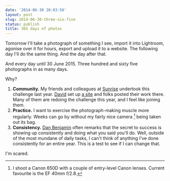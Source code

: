 ```yaml
---
date: '2014-06-30 20:03:56'
layout: post
slug: 2014-06-30-three-six-five
status: publish
title: 365 days of photos
---
```


Tomorrow I'll take a photograph of something I see, import it into Lightroom, agonise over it for hours, export and upload it to a website. The following day I'll do the same thing. And the day after that.

And every day until 30 June 2015. Three hundred and sixty five photographs in as many days.

Why?

1. **Community.** My friends and colleagues at [Sunrise](//sunrise.co.za) undertook this challenge last year. [David](//thumpa.net) set up [a site](//threesixfive.co.za) and folks posted their work there. Many of them are redoing the challenge this year, and I feel like joining them.
2. **Practice.** I want to exercise the photograph-making muscle more regularly. Weeks can go by without my fairly nice camera [^1] being taken out its bag.
3. **Consistency.** [Dan Benjamin](//5by5.tv/people/dan) often remarks that the secret to success is showing up consistently and doing what you said you'll do. Well, outside of the most mundane of daily tasks, I can't think of anything I've done consistently for an entire year. This is a test to see if I can change that. 

I'm scared.

[^1]: I shoot a Canon 650D with a couple of entry-level Canon lenses. Current favourite is the EF 40mm f/2.8.